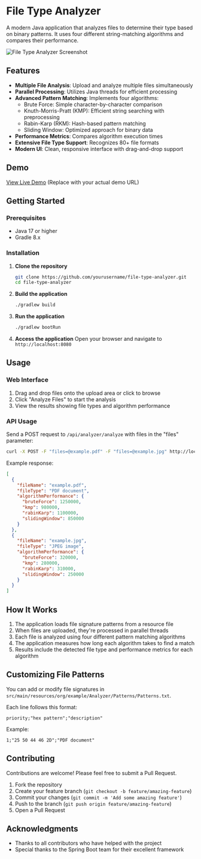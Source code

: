 # File Type Analyzer

A modern Java application that analyzes files to determine their type based on binary patterns. It uses four different string-matching algorithms and compares their performance.

![File Type Analyzer Screenshot](screenshot.png)

## Features

- **Multiple File Analysis**: Upload and analyze multiple files simultaneously
- **Parallel Processing**: Utilizes Java threads for efficient processing
- **Advanced Pattern Matching**: Implements four algorithms:
  - Brute Force: Simple character-by-character comparison
  - Knuth-Morris-Pratt (KMP): Efficient string searching with preprocessing
  - Rabin-Karp (RKM): Hash-based pattern matching
  - Sliding Window: Optimized approach for binary data
- **Performance Metrics**: Compares algorithm execution times
- **Extensive File Type Support**: Recognizes 80+ file formats
- **Modern UI**: Clean, responsive interface with drag-and-drop support

## Demo

[View Live Demo](https://your-demo-url.com) (Replace with your actual demo URL)

## Getting Started

### Prerequisites

- Java 17 or higher
- Gradle 8.x

### Installation

1. **Clone the repository**
   ```bash
   git clone https://github.com/yourusername/file-type-analyzer.git
   cd file-type-analyzer
   ```

2. **Build the application**
   ```bash
   ./gradlew build
   ```

3. **Run the application**
   ```bash
   ./gradlew bootRun
   ```

4. **Access the application**
   Open your browser and navigate to `http://localhost:8080`

## Usage

### Web Interface

1. Drag and drop files onto the upload area or click to browse
2. Click "Analyze Files" to start the analysis
3. View the results showing file types and algorithm performance

### API Usage

Send a POST request to `/api/analyzer/analyze` with files in the "files" parameter:

```bash
curl -X POST -F "files=@example.pdf" -F "files=@example.jpg" http://localhost:8080/api/analyzer/analyze
```

Example response:
```json
[
  {
    "fileName": "example.pdf",
    "fileType": "PDF document",
    "algorithmPerformance": {
      "bruteForce": 1250000,
      "kmp": 980000,
      "rabinKarp": 1100000,
      "slidingWindow": 850000
    }
  },
  {
    "fileName": "example.jpg",
    "fileType": "JPEG image",
    "algorithmPerformance": {
      "bruteForce": 320000,
      "kmp": 280000,
      "rabinKarp": 310000,
      "slidingWindow": 250000
    }
  }
]
```

## How It Works

1. The application loads file signature patterns from a resource file
2. When files are uploaded, they're processed in parallel threads
3. Each file is analyzed using four different pattern matching algorithms
4. The application measures how long each algorithm takes to find a match
5. Results include the detected file type and performance metrics for each algorithm

## Customizing File Patterns

You can add or modify file signatures in `src/main/resources/org/example/Analyzer/Patterns/Patterns.txt`.

Each line follows this format:
```
priority;"hex pattern";"description"
```

Example:
```
1;"25 50 44 46 2D";"PDF document"
```

## Contributing

Contributions are welcome! Please feel free to submit a Pull Request.

1. Fork the repository
2. Create your feature branch (`git checkout -b feature/amazing-feature`)
3. Commit your changes (`git commit -m 'Add some amazing feature'`)
4. Push to the branch (`git push origin feature/amazing-feature`)
5. Open a Pull Request

## Acknowledgments

- Thanks to all contributors who have helped with the project
- Special thanks to the Spring Boot team for their excellent framework
